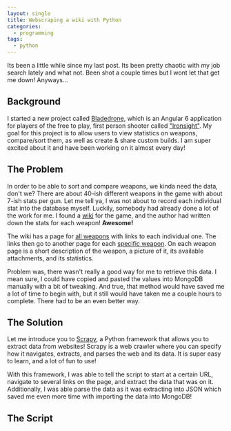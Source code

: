 ```yaml
---
layout: single
title: Webscraping a wiki with Python
categories:
  - programming
tags: 
  - python
---
```


Its been a little while since my last post. Its been pretty chaotic with my job search lately and what not. Been shot a couple times but I wont let that get me down! Anyways...

## Background

I started a new project called [Bladedrone](https://github.com/kmcgamer/bladedrone), which is an Angular 6 application for players of the free to play, first person shooter called ["Ironsight"](). My goal for this project is to allow users to view statistics on weapons, compare/sort them, as well as create & share custom builds. I am super excited about it and have been working on it almost every day!

## The Problem

In order to be able to sort and compare weapons, we kinda need the data, don't we? There are about 40-ish different weapons in the game with about 7-ish stats per gun. Let me tell ya, I was not about to record each individual stat into the database myself. Luckily, somebody had already done a lot of the work for me. I found a [wiki](http://ironsightgame.wikia.com/wiki/Ironsight_Wiki) for the game, and the author had written down the stats for each weapon! **Awesome!**

The wiki has a page for [all weapons](http://ironsightgame.wikia.com/wiki/Category:Weapon) with links to each individual one. The links then go to another page for each [specific weapon](http://ironsightgame.wikia.com/wiki/AK-12). On each weapon page is a short description of the weapon, a picture of it, its available attachments, and its statistics.

Problem was, there wasn't really a good way for me to retrieve this data. I mean sure, I could have copied and pasted the values into MongoDB manually with a bit of tweaking. And true, that method would have saved me a lot of time to begin with, but it still would have taken me a couple hours to complete. There had to be an even better way.

## The Solution

Let me introduce you to [Scrapy](https://scrapy.org/), a Python framework that allows you to extract data from websites! Scrapy is a web crawler where you can specify how it navigates, extracts, and parses the web and its data. It is super easy to learn, and a lot of fun to use!

With this framework, I was able to tell the script to start at a certain URL, navigate to several links on the page, and extract the data that was on it. Additionally, I was able parse the data as it was extracting into JSON which saved me even more time with importing the data into MongoDB!

## The Script

